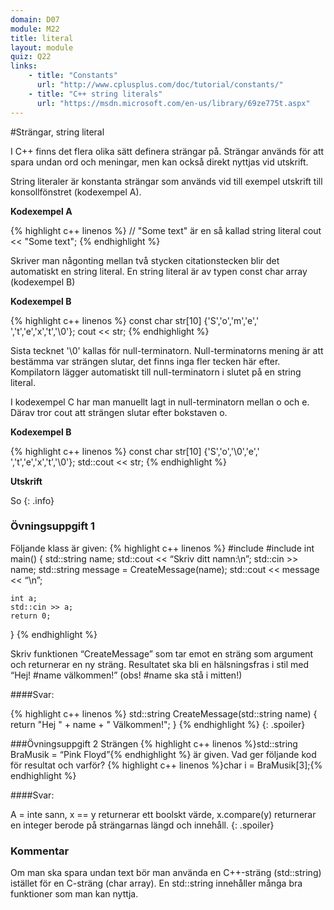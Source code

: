 ```yaml
---
domain: D07
module: M22
title: literal
layout: module
quiz: Q22
links:
    - title: "Constants"
      url: "http://www.cplusplus.com/doc/tutorial/constants/"
	- title: "C++ string literals"
      url: "https://msdn.microsoft.com/en-us/library/69ze775t.aspx"
---
```


#Strängar, string  literal

I C++ finns det flera olika sätt definera strängar på.
Strängar används för att spara undan ord och meningar, men kan också direkt nyttjas vid utskrift.

String literaler är konstanta strängar som används vid till exempel utskrift till konsollfönstret (kodexempel A).

__Kodexempel A__

{% highlight c++ linenos %}
// "Some text" är en så kallad string literal
cout << "Some text";
{% endhighlight %}

Skriver man någonting mellan två stycken citationstecken blir det automatiskt en string literal.
En string literal är av typen const char array (kodexempel B)

__Kodexempel B__

{% highlight c++ linenos %}
const char str[10] {'S','o','m','e',' ','t','e','x','t','\0'};
cout << str;
{% endhighlight %}

Sista tecknet '\0' kallas för null-terminatorn.
Null-terminatorns mening är att bestämma var strängen slutar, det finns inga fler tecken här efter. 
Kompilatorn lägger automatiskt till null-terminatorn i slutet på en string literal.

I kodexempel C har man manuellt lagt in null-terminatorn mellan o och e.
Därav tror cout att strängen slutar efter bokstaven o.

__Kodexempel B__

{% highlight c++ linenos %}
const char str[10] {'S','o','\0','e',' ','t','e','x','t','\0'};
std::cout << str;
{% endhighlight %}

__Utskrift__

So
{: .info}


### Övningsuppgift 1
Följande klass är given:
{% highlight c++ linenos %}
#include 
#include 
int main()
{
    std::string name;
    std::cout << “Skriv ditt namn:\n”;
    std::cin >> name;
    std::string message = CreateMessage(name);
    std::cout << message << “\n”;

    int a;
    std::cin >> a;
    return 0;
}
{% endhighlight %}

Skriv funktionen “CreateMessage” som tar emot en sträng som argument och returnerar en ny sträng. Resultatet ska bli en hälsningsfras i stil med “Hej! #name välkommen!” (obs! #name ska stå i mitten!)

####Svar:

{% highlight c++ linenos %}
std::string CreateMessage(std::string name) {
    return "Hej " + name + " Välkommen!";
}
{% endhighlight %}
{: .spoiler}

###Övningsuppgift 2
Strängen 
{% highlight c++ linenos %}std::string BraMusik = “Pink Floyd”{% endhighlight %} 
är given. Vad ger följande kod för resultat och varför?
{% highlight c++ linenos %}char i = BraMusik[3];{% endhighlight %}

####Svar:

A = inte sann, x == y returnerar ett boolskt värde, x.compare(y) returnerar en integer berode på strängarnas längd och innehåll.
{: .spoiler}

### Kommentar

Om man ska spara undan text bör man använda en C++-sträng (std::string) istället för en C-sträng (char array).
En std::string innehåller många bra funktioner som man kan nyttja.
